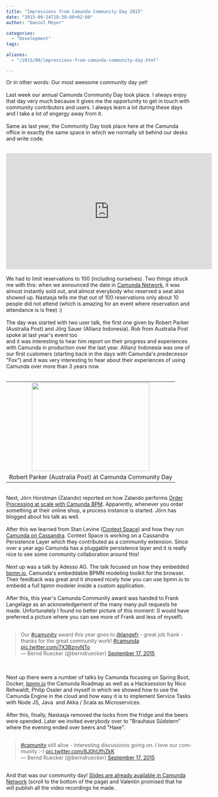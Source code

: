 ```yaml
---
title: "Impressions from Camunda Community Day 2015"
date: "2015-09-24T18:38:00+02:00"
author: "Daniel Meyer"

categories:
  - "Development"
tags: 

aliases:
  - "/2015/09/impressions-from-camunda-community-day.html"

---
```


Or in other words: Our most awesome community day yet!<br />
<br />
Last week our annual Camunda Community Day took place. I always enjoy that day very much because it gives me the opportunity to get in touch with community contributors and users. I always learn a lot during these days and I take a lot of engergy away from it.<br />
<br />
Same as last year, the Community Day took place here at the Camunda office in exactly the same space in which we normally sit behind our desks and write code.<br />
<br />
<iframe allowfullscreen="" frameborder="0" height="315" src="https://www.youtube.com/embed/ITubvBMcKwk" width="560"></iframe><br />
<br />
We had to limit reservations to 100 (including ourselves). Two things struck me with this: when we announced the date in <a href="https://network.camunda.org/meetings/55">Camunda Network</a>, it was almost instantly sold out, and almost everybody who reserved a seat also showed up. Nastasja tells me that out of 100 reservations only about 10 people did not attend (which is amazing for an event where reservation and attendance is is free) :)<br />
<a name='more'></a><br />
The day was started with two user talk, the first one given by Robert Parker (Australia Post) and Jörg Sauer (Allianz Indonesia). Rob from Australia Post spoke at last year's event too<br />
and it was interesting to hear him report on their progress and experiences with Camunda in production over the last year. Allianz Indonesia was one of our first customers (starting back in the days with Camunda's predecessor "Fox") and it was very interesting to hear about their experiences of using Camunda over more than 3 years now.<br />
<br />
<table align="center" cellpadding="0" cellspacing="0" class="tr-caption-container" style="margin-left: auto; margin-right: auto; text-align: center;"><tbody>
<tr><td style="text-align: center;"><a href="http://3.bp.blogspot.com/-W4AfsDITPsY/VgQSVDHdbmI/AAAAAAAADak/Fqqiw07_avY/s1600/rob-parker.jpg" imageanchor="1" style="margin-left: auto; margin-right: auto;"><img border="0" height="240" src="http://3.bp.blogspot.com/-W4AfsDITPsY/VgQSVDHdbmI/AAAAAAAADak/Fqqiw07_avY/s320/rob-parker.jpg" width="320" /></a></td></tr>
<tr><td class="tr-caption" style="text-align: center;">Robert Parker (Australia Post) at Camunda Community Day</td></tr>
</tbody></table><br />
Next, Jörn Horstman (Zalando) reported on how Zalando performs <a href="https://tech.zalando.com/blog/order-processing-at-scale-with-camunda-slides/">Order Processing at scale with Camunda BPM</a>. Apparently, whenever you order something at their online shop, a process instance is started. Jörn has blogged about his talk as well.<br />
<br />
After this we learned from Stan Levine (<a href="http://www.contextspace.com/">Context Space</a>) and how they run <a href="https://github.com/camunda/camunda-engine-cassandra">Camunda on Cassandra</a>. Context Space is working on a Cassandra Persistence Layer which they contributed as a community extension. Since over a year ago Camunda has a pluggable persistence layer and it is really nice to see some community collaboration around this!<br />
<br />
Next up was a talk by Adesso AG. The talk focused on how they embedded <a href="http://bpmn.io/">bpmn.io</a>, Camunda's embeddable BPMN modeling toolkit for the browser. Their feedback was great and it showed nicely how you can use bpmn.io to embedd a full bpmn modeler inside a custom application.<br />
<br />
After this, this year's Camunda Community award was handed to Frank Langelage as an acknowledgement of the many many pull requests he made. Unfortunately I found no better picture of this moment: (I would have preferred a picture where you can see more of Frank and less of myself).<br />
<br />
<blockquote class="twitter-tweet" lang="en"><div dir="ltr" lang="en">Our <a href="https://twitter.com/hashtag/camunity?src=hash">#camunity</a> award this year goes to <a href="https://twitter.com/langefr">@langefr</a> - great job frank - thanks for the great community work! <a href="https://twitter.com/hashtag/camunda?src=hash">#camunda</a> <a href="http://t.co/7X3BznyNTo">pic.twitter.com/7X3BznyNTo</a></div>— Bernd Ruecker (@berndruecker) <a href="https://twitter.com/berndruecker/status/644504846406709248">September 17, 2015</a></blockquote><script async="" charset="utf-8" src="//platform.twitter.com/widgets.js"></script><br />
<br />
Next up there were a number of talks by Camunda focusing on Spring Boot, Docker, <a href="http://bpmn.io/">bpmn.io</a> the Camunda Roadmap as well as a Hacksession by Nico Rehwaldt, Philip Ossler and myself in which we showed how to use the Camunda Engine in the cloud and how easy it is to implement Service Tasks with Node JS, Java &nbsp;and Akka / Scala as Microservices.<br />
<br />
After this, finally, Nastasja removed the locks from the fridge and the beers were opended. Later we invited everybody over to "Brauhaus Südstern" where the evening ended over beers and "Haxe".<br />
<br />
<blockquote class="twitter-tweet" lang="en"><div dir="ltr" lang="en"><a href="https://twitter.com/hashtag/camunity?src=hash">#camunity</a> still alive - interesting discussions going on. I love our community :-) <a href="http://t.co/8J0hUfhZkK">pic.twitter.com/8J0hUfhZkK</a></div>— Bernd Ruecker (@berndruecker) <a href="https://twitter.com/berndruecker/status/644606611449901056">September 17, 2015</a></blockquote><br />
And that was our community day! <a href="https://network.camunda.org/meetings/55">Slides are already available in Camunda Network</a>&nbsp;(scroll to the bottom of the page) and Valentin promised that he will publish all the video recordings he made.<br />
